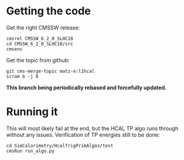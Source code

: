 # Getting the code

Get the right CMSSW release:

    cmsrel CMSSW_6_2_0_SLHC18
    cd CMSSW_6_2_0_SLHC18/src
    cmsenv

Get the topic from github:

    git cms-merge-topic matz-e:l1hcal
    scram b -j 8

**This branch being periodically rebased and forcefully updated.**

# Running it

This will most likely fail at the end, but the HCAL TP algo runs through
without any issues.  Verification of TP energies still to be done:

    cd SimCalorimetry/HcalTrigPrimAlgos/test
    cmsRun run_algo.py
